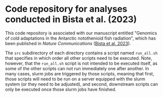 # Code repository for analyses conducted in Bista et al. (2023)

This code repository is associated with our manuscript entitled "Genomics of cold adaptations in the Antarctic notothenioid fish radiation", which has been published in *Nature Communications* ([Bista et al. 2023](https://doi.org/10.1038/s41467-023-38567-6)).

The `src` subdirectory of each directory contains a script named `run_all.sh` that specifies in which order all other scripts need to be executed. Note, however, that the `run_all.sh` script is not intended to be executed itself, as some of the other scripts can not run immediately one after another. In many cases, slurm jobs are triggered by those scripts, meaning that first, those scripts will need to be run on a server equipped with the slurm system (or they need to be adjusted), and second, downstream scripts can only be executed once those slurm jobs have finished.